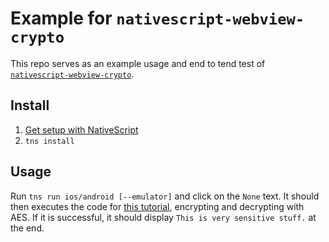 # Example for `nativescript-webview-crypto`

This repo serves as an example usage and
end to tend test of [`nativescript-webview-crypto`](https://github.com/saulshanabrook/nativescript-webview-crypto).


## Install

1. [Get setup with NativeScript](http://docs.nativescript.org/start/quick-setup)
2. `tns install`

## Usage

Run `tns run ios/android [--emulator]` and click on the `None` text. It should then
executes the code for [this tutorial](https://coolaj86.com/articles/webcrypto-encrypt-and-decrypt-with-aes/),
encrypting and decrypting with AES. If it is successful, it should display
`This is very sensitive stuff.` at the end.
